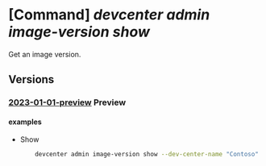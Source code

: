 # [Command] _devcenter admin image-version show_

Get an image version.

## Versions

### [2023-01-01-preview](/Resources/mgmt-plane/L3N1YnNjcmlwdGlvbnMve30vcmVzb3VyY2Vncm91cHMve30vcHJvdmlkZXJzL21pY3Jvc29mdC5kZXZjZW50ZXIvZGV2Y2VudGVycy97fS9nYWxsZXJpZXMve30vaW1hZ2VzL3t9L3ZlcnNpb25zL3t9/2023-01-01-preview.xml) **Preview**

<!-- mgmt-plane /subscriptions/{}/resourcegroups/{}/providers/microsoft.devcenter/devcenters/{}/galleries/{}/images/{}/versions/{} 2023-01-01-preview -->

#### examples

- Show
    ```bash
        devcenter admin image-version show --dev-center-name "Contoso" --gallery-name "DefaultDevGallery" --image-name "Win11" --resource-group "rg1" --version-name "{versionName}"
    ```
